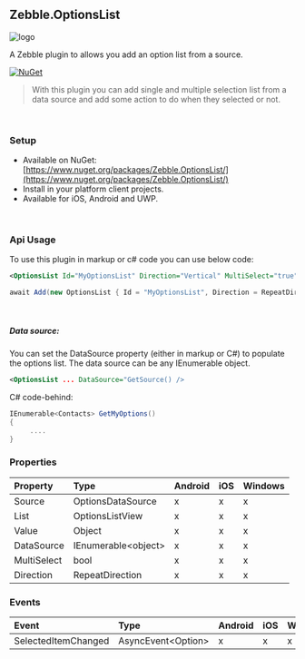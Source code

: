 [logo]: https://raw.githubusercontent.com/Geeksltd/Zebble.OptionsList/master/Shared/NuGet/Icon.png "Zebble.OptionsList"


## Zebble.OptionsList

![logo]

A Zebble plugin to allows you add an option list from a source.


[![NuGet](https://img.shields.io/nuget/v/Zebble.OptionsList.svg?label=NuGet)](https://www.nuget.org/packages/Zebble.OptionsList/)

> With this plugin you can add single and multiple selection list from a data source and add some action to do when they selected or not.

<br>


### Setup
* Available on NuGet: [https://www.nuget.org/packages/Zebble.OptionsList/](https://www.nuget.org/packages/Zebble.OptionsList/)
* Install in your platform client projects.
* Available for iOS, Android and UWP.
<br>


### Api Usage

To use this plugin in markup or c# code you can use below code:
```xml
<OptionsList Id="MyOptionsList" Direction="Vertical" MultiSelect="true" />
```
```csharp
await Add(new OptionsList { Id = "MyOptionsList", Direction = RepeatDirection.Vertical, MultiSelect = true });
```
<br>

##### Data source:
You can set the DataSource property (either in markup or C#) to populate the options list. The data source can be any IEnumerable object. 
```xml
<OptionsList ... DataSource="GetSource() />
```
C# code-behind:
```csharp
IEnumerable<Contacts> GetMyOptions()
{
     ....
}
```
### Properties
| Property     | Type         | Android | iOS | Windows |
| :----------- | :----------- | :------ | :-- | :------ |
| Source           | OptionsDataSource           | x       | x   | x       |
| List   | OptionsListView  | x | x | x |
| Value   | Object | x | x | x |
| DataSource   | IEnumerable<object&gt; | x | x | x |
| MultiSelect   | bool  | x | x | x |
| Direction   | RepeatDirection | x | x | x |

### Events
| Event             | Type                                          | Android | iOS | Windows |
| :-----------      | :-----------                                  | :------ | :-- | :------ |
| SelectedItemChanged              | AsyncEvent<Option&gt;    | x       | x   | x       |
